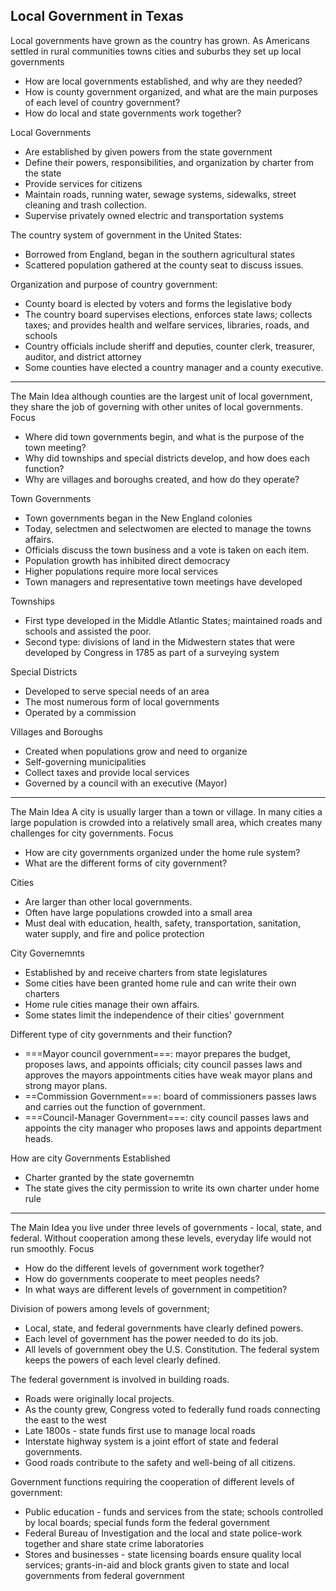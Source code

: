 Local Government in Texas
--
Local governments have grown as the country has grown. As Americans settled in rural communities towns cities and suburbs they set up local governments 

- How are local governments established, and why are they needed?
- How is county government organized, and what are the main purposes of each level of country government?
- How do local and state governments work together?

Local Governments
- Are established by given powers from the state government
- Define their powers, responsibilities, and organization by charter from the state
- Provide services for citizens
- Maintain roads, running water, sewage systems, sidewalks, street cleaning and trash collection.
- Supervise privately owned electric and transportation systems

The country system of government in the United States:
- Borrowed from England, began in the southern agricultural states
- Scattered population gathered at the county seat to discuss issues.

Organization and purpose of country government:
- County board is elected by voters and forms the legislative body
- The country board supervises elections, enforces state laws; collects taxes; and provides health and welfare services, libraries, roads, and schools
- Country officials include sheriff and deputies, counter clerk, treasurer, auditor, and district attorney
- Some counties have elected a country manager and a county executive.

---

The Main Idea
	although counties are the largest unit of local government, they share the job of governing with other unites of local governments.
Focus
- Where did town governments begin, and what is the purpose of the town meeting?
- Why did townships and special districts develop, and how does each function?
- Why are villages and boroughs created, and how do they operate?

Town Governments
- Town governments began in the New England colonies
- Today, selectmen and selectwomen are elected to manage the towns affairs.
- Officials discuss the town business and a vote is taken on each item.
- Population growth has inhibited direct democracy
- Higher populations require more local services
- Town managers and representative town meetings have developed

Townships
- First type developed in the Middle Atlantic States; maintained roads and schools and assisted the poor.
- Second type: divisions of land in the Midwestern states that were developed by Congress in 1785 as part of a surveying system

Special Districts
- Developed to serve special needs of an area
- The most numerous form of local governments
- Operated by a commission

Villages and Boroughs
- Created when populations grow and need to organize 
- Self-governing municipalities
- Collect taxes and provide local services
- Governed by a council with an executive (Mayor)

---
The Main Idea
	A city is usually larger than a town or village. In many cities a large population is crowded into a relatively small area, which creates many challenges for city governments.
Focus
- How are city governments organized under the home rule system?
- What are the different forms of city government?

Cities
- Are larger than other local governments.
- Often have large populations crowded into a small area
- Must deal with education, health, safety, transportation, sanitation, water supply, and fire and police protection

City Governemnts
- Established by and receive charters from state legislatures
- Some cities have been granted home rule and can write their own charters
- Home rule cities manage their own affairs.
- Some states limit the independence of their cities' government

Different type of city governments and their function?
- ===Mayor council government===: mayor prepares the budget, proposes laws, and appoints officials; city council passes laws and approves the mayors appointments cities have weak mayor plans and strong mayor plans.
- ==Commission Government===: board of commissioners passes laws and carries out the function of government.
- ===Council-Manager Government===: city council passes laws and appoints the city manager who proposes laws and appoints department heads.

How are city Governments Established
- Charter granted by the state governemtn
- The state gives the city permission to write its own charter under home rule

---
The Main Idea
	you live under three levels of governments - local, state, and federal. Without cooperation among these levels, everyday life would not run smoothly.
Focus
- How do the different levels of government work together?
- How do governments cooperate to meet peoples needs?
- In what ways are different levels of government in competition?

Division of powers among levels of government;
- Local, state, and federal governments have clearly defined powers.
- Each level of government has the power needed to do its job.
- All levels of government obey the U.S. Constitution.
  The federal system keeps the powers of each level clearly defined.

The federal government is involved in building roads.
- Roads were originally local projects.
- As the county grew, Congress voted to federally fund roads connecting the east to the west
- Late 1800s - state funds first use to manage local roads
- Interstate highway system is a joint effort of state and federal governments.
- Good roads contribute to the safety and well-being of all citizens.

Government functions requiring the cooperation of different levels of government:
- Public education - funds and services from the state; schools controlled by local boards; special funds form the federal government
- Federal Bureau of Investigation and the local and state police-work together and share state crime laboratories
- Stores and businesses - state licensing boards ensure quality local services; grants-in-aid and block grants given to state and local governments from federal government

